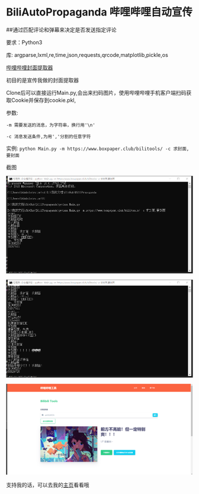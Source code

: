 # BiliAutoPropaganda 哔哩哔哩自动宣传

##通过匹配评论和弹幕来决定是否发送指定评论

要求：Python3

库:
argparse,lxml,re,time,json,requests,qrcode,matplotlib,pickle,os


[哔哩哔哩封面提取器](https://www.boxpaper.club/bilitools/)

初目的是宣传我做的封面提取器

Clone后可以直接运行Main.py,会出来扫码图片，使用哔哩哔哩手机客户端扫码获取Cookie并保存到cookie.pkl,

参数:

`-m 需要发送的消息，为字符串，换行用'\n'`

`-c 消息发送条件,为用','分割的任意字符`

实例:
`python Main.py -m https://www.boxpaper.club/bilitools/ -c 求封面,要封面`

截图

![1](/Screenshot/a1.png)

![2](/Screenshot/a3.png)

![3](/Screenshot/a2.png)

支持我的话，可以去我的[主页](https://www.boxpaper.club/)看看哦